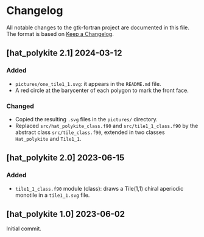 # Changelog
All notable changes to the gtk-fortran project are documented in this file. The format is based on [Keep a Changelog](https://keepachangelog.com/en/1.0.0/).


## [hat_polykite 2.1] 2024-03-12

### Added
* `pictures/one_tile1_1.svg`: it appears in the `README.md` file.
* A red circle at the barycenter of each polygon to mark the front face.

### Changed
* Copied the resulting `.svg` files in the `pictures/` directory.
* Replaced `src/hat_polykite_class.f90` and `src/tile1_1_class.f90` by the abstract class `src/tile_class.f90`, extended in two classes `Hat_polykite` and `Tile1_1`.


## [hat_polykite 2.0] 2023-06-15

### Added
* `tile1_1_class.f90` module (class): draws a Tile(1,1) chiral aperiodic monotile in a `tile1_1.svg` file.


## [hat_polykite 1.0] 2023-06-02

Initial commit.
